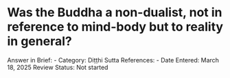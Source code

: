 # Was the Buddha a non-dualist, not in reference to mind-body but to reality in general?

Answer in Brief: -
 Category: Diṭṭhi
Sutta References: -
Date Entered: March 18, 2025
Review Status: Not started